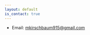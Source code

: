 ```yaml
---
layout: default
is_contact: true
---
```


* Email: [mkirschbaum915@gmail.com](mailto:mkirschbaum915@gmail.com)

<!-- * Phone: [+1-7044582515](tel:+1-7044582515)

---

## Mailing Address

> 221B, Baker Street
>
> London
>
> United Kingdom

---

## Social

1. [Facebook](#)
2. [Twitter](#)
3. [Google+](#) -->
